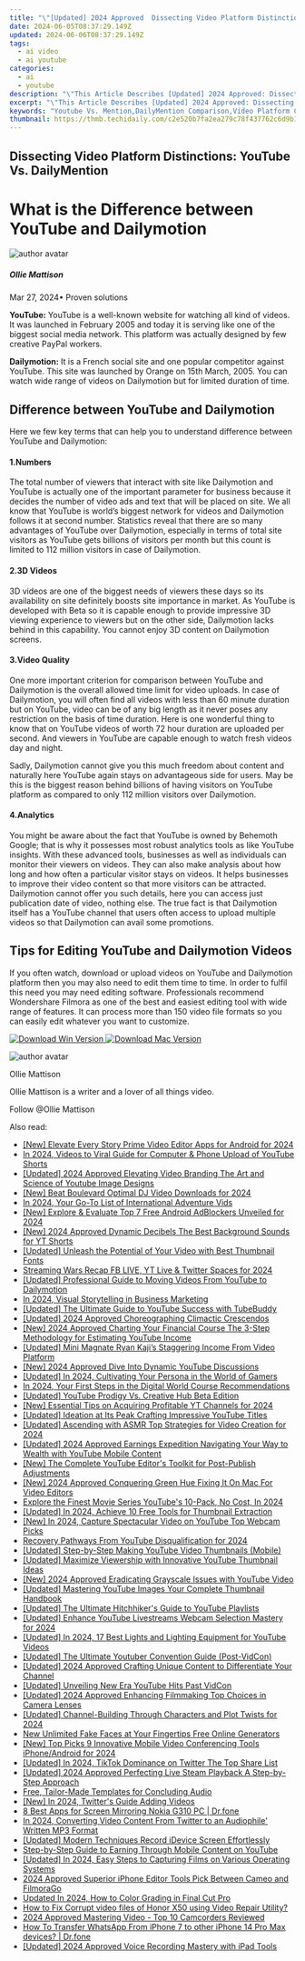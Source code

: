```yaml
---
title: "\"[Updated] 2024 Approved  Dissecting Video Platform Distinctions  YouTube Vs. DailyMention\""
date: 2024-06-05T08:37:29.149Z
updated: 2024-06-06T08:37:29.149Z
tags:
  - ai video
  - ai youtube
categories:
  - ai
  - youtube
description: "\"This Article Describes [Updated] 2024 Approved: Dissecting Video Platform Distinctions: YouTube Vs. DailyMention\""
excerpt: "\"This Article Describes [Updated] 2024 Approved: Dissecting Video Platform Distinctions: YouTube Vs. DailyMention\""
keywords: "Youtube Vs. Mention,DailyMention Comparison,Video Platform Contrast,Streaming Service Differentiation,Online Video Platforms (OVP),Content Distribution Channels,Social Media VS Video Platforms"
thumbnail: https://thmb.techidaily.com/c2e520b7fa2ea279c78f437762c6d9b1bb9afdd3b83c993e13cda25988d89dcf.png
---
```


## Dissecting Video Platform Distinctions: YouTube Vs. DailyMention

# What is the Difference between YouTube and Dailymotion

![author avatar](https://images.wondershare.com/filmora/article-images/ollie-mattison.jpg)

##### Ollie Mattison

 Mar 27, 2024• Proven solutions

**YouTube:** YouTube is a well-known website for watching all kind of videos. It was launched in February 2005 and today it is serving like one of the biggest social media network. This platform was actually designed by few creative PayPal workers.

**Dailymotion:** It is a French social site and one popular competitor against YouTube. This site was launched by Orange on 15th March, 2005\. You can watch wide range of videos on Dailymotion but for limited duration of time.

## Difference between YouTube and Dailymotion

 Here we few key terms that can help you to understand difference between YouTube and Dailymotion:

#### 1.Numbers

 The total number of viewers that interact with site like Dailymotion and YouTube is actually one of the important parameter for business because it decides the number of video ads and text that will be placed on site. We all know that YouTube is world’s biggest network for videos and Dailymotion follows it at second number. Statistics reveal that there are so many advantages of YouTube over Dailymotion, especially in terms of total site visitors as YouTube gets billions of visitors per month but this count is limited to 112 million visitors in case of Dailymotion.

#### 2.3D Videos

 3D videos are one of the biggest needs of viewers these days so its availability on site definitely boosts site importance in market. As YouTube is developed with Beta so it is capable enough to provide impressive 3D viewing experience to viewers but on the other side, Dailymotion lacks behind in this capability. You cannot enjoy 3D content on Dailymotion screens.

#### 3.Video Quality

 One more important criterion for comparison between YouTube and Dailymotion is the overall allowed time limit for video uploads. In case of Dailymotion, you will often find all videos with less than 60 minute duration but on YouTube, video can be of any big length as it never poses any restriction on the basis of time duration. Here is one wonderful thing to know that on YouTube videos of worth 72 hour duration are uploaded per second. And viewers in YouTube are capable enough to watch fresh videos day and night.

 Sadly, Dailymotion cannot give you this much freedom about content and naturally here YouTube again stays on advantageous side for users. May be this is the biggest reason behind billions of having visitors on YouTube platform as compared to only 112 million visitors over Dailymotion.

#### 4.Analytics

 You might be aware about the fact that YouTube is owned by Behemoth Google; that is why it possesses most robust analytics tools as like YouTube insights. With these advanced tools, businesses as well as individuals can monitor their viewers on videos. They can also make analysis about how long and how often a particular visitor stays on videos. It helps businesses to improve their video content so that more visitors can be attracted. Dailymotion cannot offer you such details, here you can access just publication date of video, nothing else. The true fact is that Dailymotion itself has a YouTube channel that users often access to upload multiple videos so that Dailymotion can avail some promotions.

## Tips for Editing YouTube and Dailymotion Videos

 If you often watch, download or upload videos on YouTube and Dailymotion platform then you may also need to edit them time to time. In order to fulfil this need you may need editing software. Professionals recommend Wondershare Filmora as one of the best and easiest editing tool with wide range of features. It can process more than 150 video file formats so you can easily edit whatever you want to customize.

[![Download Win Version](https://images.wondershare.com/filmora/guide/download-btn-win.jpg) ](https://tools.techidaily.com/wondershare/filmora/download/) [![Download Mac Version](https://images.wondershare.com/filmora/guide/download-btn-mac.jpg) ](https://tools.techidaily.com/wondershare/filmora/download/)

![author avatar](https://images.wondershare.com/filmora/article-images/ollie-mattison.jpg)

Ollie Mattison

Ollie Mattison is a writer and a lover of all things video.

Follow @Ollie Mattison

<span class="atpl-alsoreadstyle">Also read:</span>
<div><ul>
<li><a href="https://facebook-video-footage.techidaily.com/new-elevate-every-story-prime-video-editor-apps-for-android-for-2024/"><u>[New] Elevate Every Story  Prime Video Editor Apps for Android for 2024</u></a></li>
<li><a href="https://facebook-video-footage.techidaily.com/in-2024-videos-to-viral-guide-for-computer-and-phone-upload-of-youtube-shorts/"><u>In 2024, Videos to Viral  Guide for Computer & Phone Upload of YouTube Shorts</u></a></li>
<li><a href="https://facebook-video-footage.techidaily.com/updated-2024-approved-elevating-video-branding-the-art-and-science-of-youtube-image-designs/"><u>[Updated] 2024 Approved  Elevating Video Branding  The Art and Science of Youtube Image Designs</u></a></li>
<li><a href="https://facebook-video-footage.techidaily.com/new-beat-boulevard-optimal-dj-video-downloads-for-2024/"><u>[New] Beat Boulevard  Optimal DJ Video Downloads for 2024</u></a></li>
<li><a href="https://facebook-video-footage.techidaily.com/in-2024-your-go-to-list-of-international-adventure-vids/"><u>In 2024, Your Go-To List of International Adventure Vids</u></a></li>
<li><a href="https://facebook-video-footage.techidaily.com/new-explore-and-evaluate-top-7-free-android-adblockers-unveiled-for-2024/"><u>[New] Explore & Evaluate  Top 7 Free Android AdBlockers Unveiled for 2024</u></a></li>
<li><a href="https://facebook-video-footage.techidaily.com/new-2024-approved-dynamic-decibels-the-best-background-sounds-for-yt-shorts/"><u>[New] 2024 Approved  Dynamic Decibels  The Best Background Sounds for YT Shorts</u></a></li>
<li><a href="https://facebook-video-footage.techidaily.com/updated-unleash-the-potential-of-your-video-with-best-thumbnail-fonts/"><u>[Updated] Unleash the Potential of Your Video with Best Thumbnail Fonts</u></a></li>
<li><a href="https://facebook-video-footage.techidaily.com/streaming-wars-recap-fb-live-yt-live-and-twitter-spaces-for-2024/"><u>Streaming Wars Recap  FB LIVE, YT Live & Twitter Spaces for 2024</u></a></li>
<li><a href="https://facebook-video-footage.techidaily.com/updated-professional-guide-to-moving-videos-from-youtube-to-dailymotion/"><u>[Updated] Professional Guide to Moving Videos From YouTube to Dailymotion</u></a></li>
<li><a href="https://facebook-video-footage.techidaily.com/in-2024-visual-storytelling-in-business-marketing/"><u>In 2024, Visual Storytelling in Business Marketing</u></a></li>
<li><a href="https://facebook-video-footage.techidaily.com/updated-the-ultimate-guide-to-youtube-success-with-tubebuddy/"><u>[Updated] The Ultimate Guide to YouTube Success with TubeBuddy</u></a></li>
<li><a href="https://facebook-video-footage.techidaily.com/updated-2024-approved-choreographing-climactic-crescendos/"><u>[Updated] 2024 Approved  Choreographing Climactic Crescendos</u></a></li>
<li><a href="https://facebook-video-footage.techidaily.com/new-2024-approved-charting-your-financial-course-the-3-step-methodology-for-estimating-youtube-income/"><u>[New] 2024 Approved  Charting Your Financial Course  The 3-Step Methodology for Estimating YouTube Income</u></a></li>
<li><a href="https://facebook-video-footage.techidaily.com/updated-mini-magnate-ryan-kajis-staggering-income-from-video-platform/"><u>[Updated] Mini Magnate  Ryan Kaji’s Staggering Income From Video Platform</u></a></li>
<li><a href="https://facebook-video-footage.techidaily.com/new-2024-approved-dive-into-dynamic-youtube-discussions/"><u>[New] 2024 Approved  Dive Into Dynamic YouTube Discussions</u></a></li>
<li><a href="https://facebook-video-footage.techidaily.com/updated-in-2024-cultivating-your-persona-in-the-world-of-gamers/"><u>[Updated] In 2024, Cultivating Your Persona in the World of Gamers</u></a></li>
<li><a href="https://facebook-video-footage.techidaily.com/in-2024-your-first-steps-in-the-digital-world-course-recommendations/"><u>In 2024, Your First Steps in the Digital World  Course Recommendations</u></a></li>
<li><a href="https://facebook-video-footage.techidaily.com/updated-youtube-prodigy-vs-creative-hub-beta-edition/"><u>[Updated] YouTube Prodigy Vs. Creative Hub Beta Edition</u></a></li>
<li><a href="https://facebook-video-footage.techidaily.com/new-essential-tips-on-acquiring-profitable-yt-channels-for-2024/"><u>[New] Essential Tips on Acquiring Profitable YT Channels for 2024</u></a></li>
<li><a href="https://facebook-video-footage.techidaily.com/updated-ideation-at-its-peak-crafting-impressive-youtube-titles/"><u>[Updated] Ideation at Its Peak  Crafting Impressive YouTube Titles</u></a></li>
<li><a href="https://facebook-video-footage.techidaily.com/updated-ascending-with-asmr-top-strategies-for-video-creation-for-2024/"><u>[Updated] Ascending with ASMR  Top Strategies for Video Creation for 2024</u></a></li>
<li><a href="https://facebook-video-footage.techidaily.com/updated-2024-approved-earnings-expedition-navigating-your-way-to-wealth-with-youtube-mobile-content/"><u>[Updated] 2024 Approved  Earnings Expedition  Navigating Your Way to Wealth with YouTube Mobile Content</u></a></li>
<li><a href="https://facebook-video-footage.techidaily.com/new-the-complete-youtube-editors-toolkit-for-post-publish-adjustments/"><u>[New] The Complete YouTube Editor's Toolkit for Post-Publish Adjustments</u></a></li>
<li><a href="https://facebook-video-footage.techidaily.com/new-2024-approved-conquering-green-hue-fixing-it-on-mac-for-video-editors/"><u>[New] 2024 Approved  Conquering Green Hue  Fixing It On Mac For Video Editors</u></a></li>
<li><a href="https://facebook-video-footage.techidaily.com/explore-the-finest-movie-series-youtubes-10-pack-no-cost-in-2024/"><u>Explore the Finest Movie Series  YouTube's 10-Pack, No Cost, In 2024</u></a></li>
<li><a href="https://facebook-video-footage.techidaily.com/updated-in-2024-achieve-10-free-tools-for-thumbnail-extraction/"><u>[Updated] In 2024, Achieve 10 Free Tools for Thumbnail Extraction</u></a></li>
<li><a href="https://facebook-video-footage.techidaily.com/new-in-2024-capture-spectacular-video-on-youtube-top-webcam-picks/"><u>[New] In 2024, Capture Spectacular Video on YouTube  Top Webcam Picks</u></a></li>
<li><a href="https://facebook-video-footage.techidaily.com/recovery-pathways-from-youtube-disqualification-for-2024/"><u>Recovery Pathways From YouTube Disqualification for 2024</u></a></li>
<li><a href="https://facebook-video-footage.techidaily.com/updated-step-by-step-making-youtube-video-thumbnails-mobile/"><u>[Updated] Step-by-Step  Making YouTube Video Thumbnails (Mobile)</u></a></li>
<li><a href="https://facebook-video-footage.techidaily.com/updated-maximize-viewership-with-innovative-youtube-thumbnail-ideas/"><u>[Updated] Maximize Viewership with Innovative YouTube Thumbnail Ideas</u></a></li>
<li><a href="https://facebook-video-footage.techidaily.com/new-2024-approved-eradicating-grayscale-issues-with-youtube-video/"><u>[New] 2024 Approved  Eradicating Grayscale Issues with YouTube Video</u></a></li>
<li><a href="https://facebook-video-footage.techidaily.com/updated-mastering-youtube-images-your-complete-thumbnail-handbook/"><u>[Updated] Mastering YouTube Images  Your Complete Thumbnail Handbook</u></a></li>
<li><a href="https://facebook-video-footage.techidaily.com/updated-the-ultimate-hitchhikers-guide-to-youtube-playlists/"><u>[Updated] The Ultimate Hitchhiker's Guide to YouTube Playlists</u></a></li>
<li><a href="https://facebook-video-footage.techidaily.com/updated-enhance-youtube-livestreams-webcam-selection-mastery-for-2024/"><u>[Updated] Enhance YouTube Livestreams  Webcam Selection Mastery for 2024</u></a></li>
<li><a href="https://facebook-video-footage.techidaily.com/updated-in-2024-17-best-lights-and-lighting-equipment-for-youtube-videos/"><u>[Updated] In 2024, 17 Best Lights and Lighting Equipment for YouTube Videos</u></a></li>
<li><a href="https://facebook-video-footage.techidaily.com/updated-the-ultimate-youtuber-convention-guide-post-vidcon/"><u>[Updated] The Ultimate Youtuber Convention Guide (Post-VidCon)</u></a></li>
<li><a href="https://facebook-video-footage.techidaily.com/updated-2024-approved-crafting-unique-content-to-differentiate-your-channel/"><u>[Updated] 2024 Approved  Crafting Unique Content to Differentiate Your Channel</u></a></li>
<li><a href="https://facebook-video-footage.techidaily.com/updated-unveiling-new-era-youtube-hits-past-vidcon/"><u>[Updated] Unveiling New Era  YouTube Hits Past VidCon</u></a></li>
<li><a href="https://facebook-video-footage.techidaily.com/updated-2024-approved-enhancing-filmmaking-top-choices-in-camera-lenses/"><u>[Updated] 2024 Approved  Enhancing Filmmaking  Top Choices in Camera Lenses</u></a></li>
<li><a href="https://facebook-video-footage.techidaily.com/updated-channel-building-through-characters-and-plot-twists-for-2024/"><u>[Updated] Channel-Building Through Characters and Plot Twists for 2024</u></a></li>
<li><a href="https://smart-video-creator.techidaily.com/new-unlimited-fake-faces-at-your-fingertips-free-online-generators/"><u>New Unlimited Fake Faces at Your Fingertips Free Online Generators</u></a></li>
<li><a href="https://screen-recording.techidaily.com/new-top-picks-9-innovative-mobile-video-conferencing-tools-iphoneandroid-for-2024/"><u>[New] Top Picks 9  Innovative Mobile Video Conferencing Tools iPhone/Android for 2024</u></a></li>
<li><a href="https://twitter-videos.techidaily.com/updated-in-2024-tiktok-dominance-on-twitter-the-top-share-list/"><u>[Updated] In 2024, TikTok Dominance on Twitter  The Top Share List</u></a></li>
<li><a href="https://on-screen-recording.techidaily.com/updated-2024-approved-perfecting-live-steam-playback-a-step-by-step-approach/"><u>[Updated] 2024 Approved  Perfecting Live Steam Playback  A Step-by-Step Approach</u></a></li>
<li><a href="https://extra-hints.techidaily.com/free-tailor-made-templates-for-concluding-audio/"><u>Free, Tailor-Made Templates for Concluding Audio</u></a></li>
<li><a href="https://twitter-videos.techidaily.com/new-in-2024-twitters-guide-adding-videos/"><u>[New] In 2024, Twitter's Guide  Adding Videos</u></a></li>
<li><a href="https://screen-mirror.techidaily.com/8-best-apps-for-screen-mirroring-nokia-g310-pc-drfone-by-drfone-android/"><u>8 Best Apps for Screen Mirroring Nokia G310 PC | Dr.fone</u></a></li>
<li><a href="https://extra-information.techidaily.com/in-2024-converting-video-content-from-twitter-to-an-audiophile-written-mp3-format/"><u>In 2024, Converting Video Content From Twitter to an Audiophile' Written MP3 Format</u></a></li>
<li><a href="https://visual-screen-recording.techidaily.com/updated-modern-techniques-record-idevice-screen-effortlessly/"><u>[Updated] Modern Techniques  Record iDevice Screen Effortlessly</u></a></li>
<li><a href="https://youtube-videos.techidaily.com/step-by-step-guide-to-earning-through-mobile-content-on-youtube/"><u>Step-by-Step Guide to Earning Through Mobile Content on YouTube</u></a></li>
<li><a href="https://screen-mirroring-recording.techidaily.com/updated-in-2024-easy-steps-to-capturing-films-on-various-operating-systems/"><u>[Updated] In 2024, Easy Steps to Capturing Films on Various Operating Systems</u></a></li>
<li><a href="https://vimeo-videos.techidaily.com/2024-approved-superior-iphone-editor-tools-pick-between-cameo-and-filmorago/"><u>2024 Approved  Superior iPhone Editor Tools  Pick Between Cameo and FilmoraGo</u></a></li>
<li><a href="https://ai-video-editing.techidaily.com/updated-in-2024-how-to-color-grading-in-final-cut-pro/"><u>Updated In 2024, How to Color Grading in Final Cut Pro</u></a></li>
<li><a href="https://blog-min.techidaily.com/how-to-fix-corrupt-video-files-of-honor-x50-using-video-repair-utility-by-stellar-video-repair-mobile-video-repair/"><u>How to Fix Corrupt video files of Honor X50 using Video Repair Utility?</u></a></li>
<li><a href="https://extra-skills.techidaily.com/2024-approved-mastering-video-top-10-camcorders-reviewed/"><u>2024 Approved  Mastering Video - Top 10 Camcorders Reviewed</u></a></li>
<li><a href="https://review-topics.techidaily.com/how-to-transfer-whatsapp-from-iphone-7-to-other-iphone-14-pro-max-devices-drfone-by-drfone-transfer-whatsapp-from-ios-transfer-whatsapp-from-ios/"><u>How To Transfer WhatsApp From iPhone 7 to other iPhone 14 Pro Max devices? | Dr.fone</u></a></li>
<li><a href="https://visual-screen-recording.techidaily.com/updated-2024-approved-voice-recording-mastery-with-ipad-tools/"><u>[Updated] 2024 Approved  Voice Recording Mastery with iPad Tools</u></a></li>
</ul></div>

<ins class="adsbygoogle"
      style="display:block"
      data-ad-client="ca-pub-7571918770474297"
      data-ad-slot="8358498916"
      data-ad-format="auto"
      data-full-width-responsive="true"></ins>